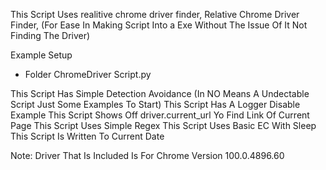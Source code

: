 This Script Uses realitive chrome driver finder, Relative Chrome Driver Finder, (For Ease In Making Script Into a Exe Without The Issue Of It Not Finding The Driver) 

Example Setup 

- Folder
  ChromeDriver
  Script.py

This Script Has Simple Detection Avoidance (In NO Means A Undectable Script Just Some Examples To Start)
This Script Has A Logger Disable Example
This Script Shows Off driver.current_url Yo Find Link Of Current Page
This Script Uses Simple Regex
This Script Uses Basic EC With Sleep
This Script Is Written To Current Date

Note:
Driver That Is Included Is For Chrome Version 100.0.4896.60
